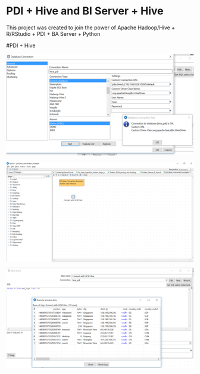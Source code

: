 # PDI + Hive and BI Server + Hive

This project was created to join the power of Apache Hadoop/Hive + R/RStudio + PDI + BA Server + Python

#PDI + Hive

![PDI + Hive - Connection](https://github.com/caiomsouza/big-data-science/blob/master/printscreen/pdi_hive_connection_example.PNG)

![PDI + Hive](https://github.com/caiomsouza/big-data-science/blob/master/printscreen/pdi_hive_input_table_step.PNG)

![PDI + Hive - Query](https://github.com/caiomsouza/big-data-science/blob/master/printscreen/pdi_hive_sql_query_web_logs.PNG)
